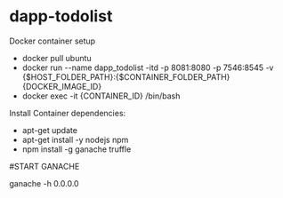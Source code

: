 # dapp-todolist

Docker container setup

- docker pull ubuntu
- docker run --name dapp_todolist -itd -p 8081:8080 -p 7546:8545 -v {$HOST_FOLDER_PATH}:{$CONTAINER_FOLDER_PATH} {DOCKER_IMAGE_ID}
- docker exec -it {CONTAINER_ID} /bin/bash


Install Container dependencies:

- apt-get update
- apt-get install -y nodejs npm 
- npm install -g ganache truffle


#START GANACHE

ganache -h 0.0.0.0
